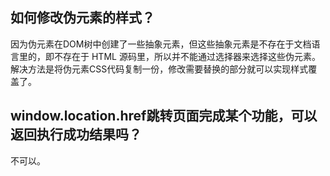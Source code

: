## 如何修改伪元素的样式？

因为伪元素在DOM树中创建了一些抽象元素，但这些抽象元素是不存在于文档语言里的，即不存在于 HTML 源码里，所以并不能通过选择器来选择这些伪元素。解决方法是将伪元素CSS代码复制一份，修改需要替换的部分就可以实现样式覆盖了。

## window.location.href跳转页面完成某个功能，可以返回执行成功结果吗？

不可以。
